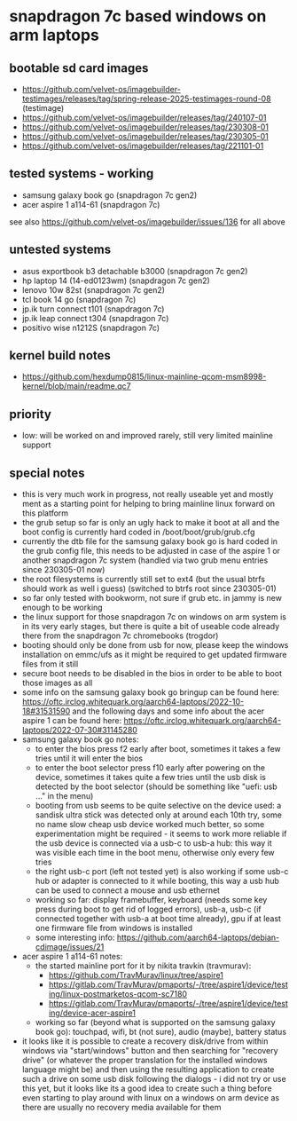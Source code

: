 # snapdragon 7c based windows on arm laptops

## bootable sd card images

- https://github.com/velvet-os/imagebuilder-testimages/releases/tag/spring-release-2025-testimages-round-08 (testimage)
- https://github.com/velvet-os/imagebuilder/releases/tag/240107-01
- https://github.com/velvet-os/imagebuilder/releases/tag/230308-01
- https://github.com/velvet-os/imagebuilder/releases/tag/230305-01
- https://github.com/velvet-os/imagebuilder/releases/tag/221101-01

## tested systems - working

- samsung galaxy book go (snapdragon 7c gen2)
- acer aspire 1 a114-61 (snapdragon 7c)

see also https://github.com/velvet-os/imagebuilder/issues/136 for all above

## untested systems

- asus exportbook b3 detachable b3000 (snapdragon 7c gen2)
- hp laptop 14 (14-ed0123wm) (snapdragon 7c gen2)
- lenovo 10w 82st (snapdragon 7c gen2)
- tcl book 14 go (snapdragon 7c)
- jp.ik turn connect t101 (snapdragon 7c)
- jp.ik leap connect t304 (snapdragon 7c)
- positivo wise n1212S (snapdragon 7c)

## kernel build notes

- https://github.com/hexdump0815/linux-mainline-qcom-msm8998-kernel/blob/main/readme.qc7

## priority

- low: will be worked on and improved rarely, still very limited mainline support

## special notes

- this is very much work in progress, not really useable yet and mostly ment as a starting point for helping to bring mainline linux forward on this platform
- the grub setup so far is only an ugly hack to make it boot at all and the boot config is currently hard coded in /boot/boot/grub/grub.cfg
- currently the dtb file for the samsung galaxy book go is hard coded in the grub config file, this needs to be adjusted in case of the aspire 1 or another snapdragon 7c system (handled via two grub menu entries since 230305-01 now)
- the root filesystems is currently still set to ext4 (but the usual btrfs should work as well i guess) (switched to btrfs root since 230305-01)
- so far only tested with bookworm, not sure if grub etc. in jammy is new enough to be working
- the linux support for those snapdragon 7c on windows on arm system is in its very early stages, but there is quite a bit of useable code already there from the snapdragon 7c chromebooks (trogdor)
- booting should only be done from usb for now, please keep the windows installation on emmc/ufs as it might be required to get updated firmware files from it still
- secure boot needs to be disabled in the bios in order to be able to boot those images as all
- some info on the samsung galaxy book go bringup can be found here: https://oftc.irclog.whitequark.org/aarch64-laptops/2022-10-18#31531590 and the following days and some info about the acer aspire 1 can be found here: https://oftc.irclog.whitequark.org/aarch64-laptops/2022-07-30#31145280
- samsung galaxy book go notes:
  - to enter the bios press f2 early after boot, sometimes it takes a few tries until it will enter the bios
  - to enter the boot selector press f10 early after powering on the device, sometimes it takes quite a few tries until the usb disk is detected by the boot selector (should be something like "uefi: usb ..." in the menu)
  - booting from usb seems to be quite selective on the device used: a sandisk ultra stick was detected only at around each 10th try, some no name slow cheap usb device worked much better, so some experimentation might be required - it seems to work more reliable if the usb device is connected via a usb-c to usb-a hub: this way it was visible each time in the boot menu, otherwise only every few tries
  - the right usb-c port (left not tested yet) is also working if some usb-c hub or adapter is connected to it while booting, this way a usb hub can be used to connect a mouse and usb ethernet
  - working so far: display framebuffer, keyboard (needs some key press during boot to get rid of logged errors), usb-a, usb-c (if connected together with usb-a at boot time already), gpu if at least one firmware file from windows is installed
  - some interesting info: https://github.com/aarch64-laptops/debian-cdimage/issues/21
- acer aspire 1 a114-61 notes:
  - the started mainline port for it by nikita travkin (travmurav):
    - https://github.com/TravMurav/linux/tree/aspire1
    - https://gitlab.com/TravMurav/pmaports/-/tree/aspire1/device/testing/linux-postmarketos-qcom-sc7180
    - https://gitlab.com/TravMurav/pmaports/-/tree/aspire1/device/testing/device-acer-aspire1
  - working so far (beyond what is supported on the samsung galaxy book go): touchpad, wifi, bt (not sure), audio (maybe), battery status
- it looks like it is possible to create a recovery disk/drive from within windows via "start/windows" button and then searching for "recovery drive" (or whatever the proper translation for the installed windows language might be) and then using the resulting application to create such a drive on some usb disk following the dialogs - i did not try or use this yet, but it looks like its a good idea to create such a thing before even starting to play around with linux on a windows on arm device as there are usually no recovery media available for them
